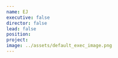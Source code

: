 ```yaml
---
name: EJ
executive: false
director: false
lead: false
position:  
project:  
image: ../assets/default_exec_image.png
---
```

